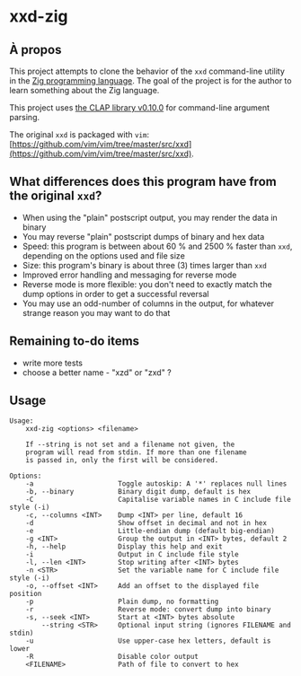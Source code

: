 # xxd-zig

## À propos

This project attempts to clone the behavior of the `xxd` command-line utility in the [Zig programming language](https://ziglang.org). The goal of the project is for the author to learn something about the Zig language.

This project uses [the CLAP library v0.10.0](https://github.com/Hejsil/zig-clap/releases/tag/0.10.0) for command-line argument parsing.

The original `xxd` is packaged with `vim`: [https://github.com/vim/vim/tree/master/src/xxd](https://github.com/vim/vim/tree/master/src/xxd).

## What differences does this program have from the original `xxd`?

- When using the "plain" postscript output, you may render the data in binary
- You may reverse "plain" postscript dumps of binary and hex data
- Speed: this program is between about 60 % and 2500 % faster than `xxd`, depending on the options used and file size
- Size: this program's binary is about three (3) times larger than `xxd`
- Improved error handling and messaging for reverse mode
- Reverse mode is more flexible: you don't need to exactly match the dump options in order to get a successful reversal
- You may use an odd-number of columns in the output, for whatever strange
  reason you may want to do that

## Remaining to-do items

 - write more tests
 - choose a better name - "xzd" or "zxd" ?

## Usage

```
Usage:
    xxd-zig <options> <filename>

    If --string is not set and a filename not given, the
    program will read from stdin. If more than one filename
    is passed in, only the first will be considered.

Options:
    -a                     Toggle autoskip: A '*' replaces null lines
    -b, --binary           Binary digit dump, default is hex
    -C                     Capitalise variable names in C include file style (-i)
    -c, --columns <INT>    Dump <INT> per line, default 16
    -d                     Show offset in decimal and not in hex
    -e                     Little-endian dump (default big-endian)
    -g <INT>               Group the output in <INT> bytes, default 2
    -h, --help             Display this help and exit
    -i                     Output in C include file style
    -l, --len <INT>        Stop writing after <INT> bytes
    -n <STR>               Set the variable name for C include file style (-i)
    -o, --offset <INT>     Add an offset to the displayed file position
    -p                     Plain dump, no formatting
    -r                     Reverse mode: convert dump into binary
    -s, --seek <INT>       Start at <INT> bytes absolute
        --string <STR>     Optional input string (ignores FILENAME and stdin)
    -u                     Use upper-case hex letters, default is lower
    -R                     Disable color output
    <FILENAME>             Path of file to convert to hex
```

